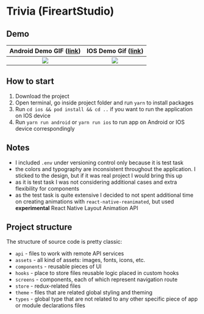 # Trivia (FireartStudio)
## Demo
Android Demo GIF ([link](https://github.com/ValeriiBoiko/trivia/blob/main/android-demo.gif))           |  IOS Demo Gif ([link](https://github.com/ValeriiBoiko/trivia/blob/main/ios-demo.gif))
:-------------------------:|:-------------------------:
![](https://github.com/ValeriiBoiko/trivia/blob/main/android-demo.gif)  |  ![](https://github.com/ValeriiBoiko/trivia/blob/main/ios-demo.gif)

## How to start

1. Download the project
2. Open terminal, go inside project folder and run `yarn` to install packages
3. Run `cd ios && pod install && cd ..` if you want to run the application on IOS device
4. Run `yarn run android` or `yarn run ios` to run app on Android or IOS device correspondingly

## Notes

- I included `.env` under versioning control only because it is test task
- the colors and typography are inconsistent throughout the application. I sticked to the design, but if it was real project I would bring this up
- as it is test task I was not considering additional cases and extra flexibility for components
- as the test task is quite extensive I decided to not spent additional time on creating animations with `react-native-reanimated`, but used **experimental** React Native Layout Animation API

## Project structure

The structure of source code is pretty classic:

- `api` - files to work with remote API services
- `assets` - all kind of assets: images, fonts, icons, etc.
- `components` - reusable pieces of UI
- `hooks` - place to store files reusable logic placed in custom hooks
- `screens` - components, each of which represent navigation route
- `store` - redux-related files
- `theme` - files that are related global styling and theming
- `types` - global type that are not related to any other specific piece of app or module declarations files
